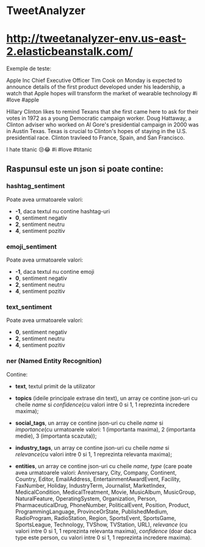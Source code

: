 # TweetAnalyzer

# http://tweetanalyzer-env.us-east-2.elasticbeanstalk.com/

Exemple de teste:

Apple Inc Chief Executive Officer Tim Cook on Monday is expected to announce details of the first product developed under his leadership, a watch that Apple hopes will transform the market of wearable technology #i #love #apple

Hillary Clinton likes to remind Texans that she first came here to ask for their votes in 1972 as a young Democratic campaign worker. Doug Hattaway, a Clinton adviser who worked on Al Gore's presidential campaign in 2000 was in Austin Texas. Texas is crucial to Clinton's hopes of staying in the U.S. presidential race. Clinton travleed to France, Spain, and San Francisco.

I hate titanic 😒😂 #i #love #titanic



## Raspunsul este un json si poate contine:

### hashtag_sentiment 

Poate avea urmatoarele valori: 
- **-1**, daca textul nu contine hashtag-uri
- **0**, sentiment negativ
- **2**, sentiment neutru
- **4**, sentiment pozitiv

### emoji_sentiment

Poate avea urmatoarele valori: 
- **-1**, daca textul nu contine emoji
- **0**, sentiment negativ
- **2**, sentiment neutru
- **4**, sentiment pozitiv

### text_sentiment

Poate avea urmatoarele valori: 
- **0**, sentiment negativ
- **2**, sentiment neutru
- **4**, sentiment pozitiv

### ner (Named Entity Recognition)

Contine:

- **text**, textul primit de la utilizator

- **topics** (ideile principale extrase din text),  un array ce contine json-uri cu cheile *name* si *confidence*(cu valori intre 0 si 1, 1 reprezinta incredere maxima);

- **social_tags**, un array ce contine json-uri cu cheile *name* si *importance*(cu urmatoarele valori: 1 (importanta maxima), 2 (importanta medie), 3 (importanta scazuta));

- **industry_tags**, un array ce contine json-uri cu cheile *name* si *relevance*(cu valori intre 0 si 1, 1 reprezinta relevanta maxima);

- **entities**, un array ce contine json-uri cu cheile *name*, *type* (care poate avea urmatoarele valori: Anniversary, City, Company, Continent, Country, Editor, EmailAddress, EntertainmentAwardEvent, Facility, FaxNumber,
Holiday, IndustryTerm, Journalist, MarketIndex, MedicalCondition, MedicalTreatment, Movie, MusicAlbum, MusicGroup,
NaturalFeature, OperatingSystem, Organization, Person, PharmaceuticalDrug, PhoneNumber, PoliticalEvent, Position,
Product, ProgrammingLanguage, ProvinceOrState, PublishedMedium, RadioProgram, RadioStation, Region,
SportsEvent, SportsGame, SportsLeague, Technology, TVShow, TVStation, URL), *relevance* (cu valori intre 0 si 1, 1 reprezinta relevanta maxima), *confidence* (doar daca type este person, cu valori intre 0 si 1, 1 reprezinta incredere maxima).



